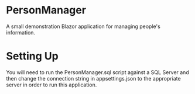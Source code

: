 # PersonManager

A small demonstration Blazor application for managing people's information.

# Setting Up

You will need to run the PersonManager.sql script against a SQL Server and then change the connection string in appsettings.json
to the appropriate server in order to run this application.
